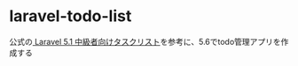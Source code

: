 # laravel-todo-list
公式の[
Laravel 5.1 中級者向けタスクリスト](https://readouble.com/laravel/5.1/ja/quickstart-intermediate.html)を参考に、5.6でtodo管理アプリを作成する